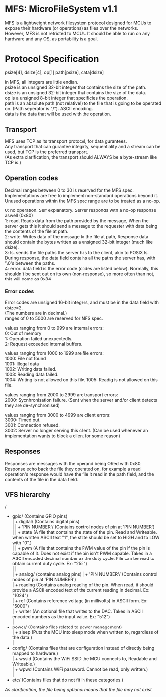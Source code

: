 # MFS: MicroFileSystem v1.1  
  
MFS is a lightweight network filesystem protocol designed for MCUs to expose their hardware (or operations) as files over the networks.  
However, MFS is not retricted to MCUs. It should be able to run on any hardware and any OS, as portability is a goal.  
  
# Protocol Specification  
  
psize[4], dsize[4], op[1] path[psize], data[dsize]  
  
in MFS, all integers are little endian.  
psize is an unsigned 32-bit integer that contains the size of the path.  
dsize is an unsigned 32-bit integer that contains the size of the data.  
op is a unsigned 8-bit integer that specificies the operation.  
path is an absolute path (not relative!) to the file that is going to be operated on. (Path seperator is "/"). ASCII encoding.  
data is the data that will be used with the operation.  
  
## Transport  
MFS uses TCP as its transport protocol, for data gurantees.  
Any transport that can gurantee integirty, sequentiality and a stream can be used, but TCP is the preferred transport.  
(As extra clarification, the transport should ALWAYS be a byte-stream like TCP is.)  
  
## Operation codes
Decimal ranges between 0 to 30 is reserved for the MFS spec. Implementations are free to implement non-standard operations beyond it.  
Unused operations within the MFS spec range are to be treated as a no-op.  

0: no operation. Self explanatory. Server responds with a no-op response aswell (0x80)  
1: read. Reads data from the path provided by the message, When the server gets this it should send a message to the requester with data being the contents of the file at path.  
2: write. Writes data of the message to the file at path, Response data should contain the bytes written as a unsigned 32-bit integer (much like dsize).  
3: ls. sends the file paths the server has to the client, akin to POSIX ls. During response, the data field contains all the paths the server has, with '\0's between the paths.  
4: error. data field is the error code (codes are listed below). Normally, this shouldn't be sent out on its own (non-response), so more often than not, this will come as 0x84 
    
  
### Error codes  
Error codes are unsigned 16-bit integers, and must be in the data field with dsize=2.  
(The numbers are in decimal.)  
ranges of 0 to 5000 are reserved for MFS spec.  
  
values ranging from 0 to 999 are internal errors:  
  0: Out of memory  
  1: Operation failed unexpectedly.  
  2: Request exceeded internal buffers.  
  
values ranging from 1000 to 1999 are file errors:  
  1000: File not found  
  1001: Illegal data  
  1002: Writing data failed.  
  1003: Reading data failed.  
  1004: Writing is not allowed on this file.
  1005: Readig is not allowed on this file.

values ranging from 2000 to 2999 are transport errors:  
  2000: Sycnhronisation failure. (Sent when the server and/or client detects they are de-synchronised)  

values ranging from 3000 to 4999 are client errors:  
  3000: Timed out.  
  3001: Connection refused.  
  3002: Server no longer serving this client. (Can be used whenever an implementation wants to block a client for some reason)  
  
## Responses  
Responses are messages with the operand being ORed with 0x80.  
Response echo back the file they operated on, for example a read operation's response would have the file it read in the path field, and the contents of the file in the data field.  

## VFS hierarchy
/  
+ gpio/ (Contains GPIO pins)  
|   + digital/ (Contains digital pins)  
|   |  + 'PIN NUMBER'/ (Contains control nodes of pin at 'PIN NUMBER')  
|   |     + state (A file that contains the state of the pin. Read and Writeable.  when written ASCII text "1", the state should be set to HIGH and to LOW with "0".)  
|   |     + pwm (A file that contains the PWM value of the pin if the pin is capable of it. Does not exist if the pin isn't PWM capable. Takes in a ASCII encoded decimal number as the duty cycle. File can be read to obtain current duty cycle. Ex: "255")  
|   |  
|   + analog/ (contains analog pins)
|      + 'PIN NUMBER'/ (Contains control nodes of pin at 'PIN NUMBER')  
|         + reading (Contains analog reading of the pin. When read, it should provide a ASCII encoded text of the current reading in decimal. Ex: "1024")  
|         + ref (Contains reference voltage (in millivolts) in ASCII form. Ex: "5000")  
|         + writer (An optional file that writes to the DAC. Takes in ASCII encoded numbers as the input value. Ex: "512")  
|  
+ power/ (Contains files related to power management)  
|   + sleep (Puts the MCU into sleep mode when written to, regardless of the data.)  
|  
+ config/ (Contains files that are configuration instead of directly being mapped to hardware.)  
|   + wssid (Contains the WiFi SSID the MCU connects to, Readable and Writeable.)  
|   + wpwd (Contains WiFi password. Cannot be read, only written.)  
|  
+ etc/ (Contains files that do not fit in these categories.)  

*As clarification, the file being optional means that the file may not exist*

